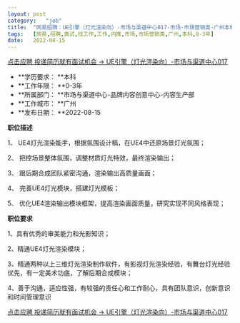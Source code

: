 ```yaml
---
layout:	post
category:	"job"
title:	"网易招聘：UE引擎（灯光渲染向）-市场与渠道中心017-市场-市场营销类-广州本科0-3年"
tags:	[网易,招聘,面试,找工作,工作,内推,市场,市场营销类,广州,本科,0-3年]
date:	2022-08-15
---
```


[点击应聘 投递简历就有面试机会 ->  UE引擎（灯光渲染向）-市场与渠道中心017](http://mobile.bole.netease.com/bole/boleDetail?id=34918&employeeId=346f03c3cda5f04c&key=all)



- **学历要求： **本科
- **工作年限： **0-3年
- **所属部门： **市场与渠道中心-品牌内容创意中心-内容生产部
- **工作城市： **广州
- **发布日期： **2022-08-15



**职位描述**

1、 UE4灯光渲染能手，根据氛围设计稿，在UE4中还原场景灯光氛围；

2、 把控场景整体氛围，调整材质灯光特效，最终渲染输出；

3、 跟后期合成团队紧密沟通，渲染输出高质量画面；

4、 完善UE4灯光模块，搭建灯光模板；

5、 优化UE4渲染输出模块框架，提高渲染画面质量，研究实现不同风格表现；



**职位要求**

1、具有优秀的审美能力和光影知识； 

2、精通UE4灯光渲染模块；

3、精通两种以上三维灯光渲染制作软件，有影视灯光渲染经验，有舞台灯光经验优先，有一定美术功底，了解后期合成模块；

4、善于沟通，适应性强，有较强的责任心和工作耐心，具有团队意识，创新意识和时间管理意识



[点击应聘 投递简历就有面试机会 ->  UE引擎（灯光渲染向）-市场与渠道中心017](http://mobile.bole.netease.com/bole/boleDetail?id=34918&employeeId=346f03c3cda5f04c&key=all)